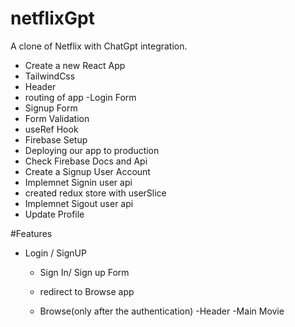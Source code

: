 # netflixGpt
 A clone of Netflix with ChatGpt integration.

 - Create a new React App
 - TailwindCss
 - Header
 - routing of app
 -Login Form
 - Signup Form
 - Form Validation 
 - useRef Hook
 - Firebase Setup
 - Deploying our app to production
 - Check Firebase Docs and Api
 - Create a Signup User Account
 - Implemnet Signin user api
 - created redux store with userSlice 
 - Implemnet Sigout user api
 - Update Profile
 




#Features

- Login / SignUP
  - Sign In/ Sign up Form
  - redirect to Browse app

  - Browse(only after the authentication)
  -Header
  -Main Movie